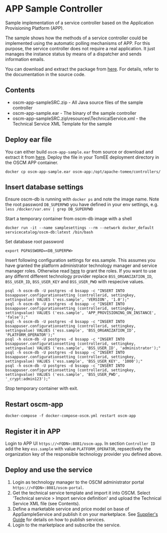 # APP Sample Controller
Sample implementation of a service controller based on the Application Provisioning Platform (APP).

The sample shows how the methods of a service controller could be implemented using the automatic polling mechanisms of APP.
For this purpose, the service controller does not require a real application. It just manages the instance status by means of 
a dispatcher and sends information emails.

You can download and extract the package from [here](https://github.com/servicecatalog/oscm/releases/download/v17.7/app-sample-controller.zip). For details, refer to the documentation in the source code.  

## Contents
* oscm-app-sampleSRC.zip - All Java source files of the sample controller
* oscm-app-sample.ear - The binary of the sample controller
* oscm-app-sampleSRC.zip\resources\TechnicalService.xml - the Technical Service XML Template for the sample

## Deploy ear file
You can either build `oscm-app-sample.ear` from source or download and extract it from [here](https://github.com/servicecatalog/oscm/releases/download/v17.7/app-sample-controller.zip). Deploy the file in your TomEE deployment directory in the OSCM APP container.
```
docker cp oscm-app-sample.ear oscm-app:/opt/apache-tomee/controllers/
```

## Insert database settings

Ensure oscm-db is running with `docker ps` and note the image name. Note the root password `DB_SUPERPWD` you have defined in your env settings, e.g. `less /docker/var.env | grep DB_SUPERPWD` 

Start a temporary container from oscm-db image with a shell

```      
docker run -it --name samplesettings --rm --network docker_default  servicecatalog/oscm-db:latest /bin/bash
```
Set database root password
``` 
export PGPASSWORD=<DB_SUPERPW>
```

Insert following configuration settings for ess.sample. This assumes you have granted the platform administrator technology manager and service manager roles. Otherwise read [here](https://github.com/servicecatalog/oscm/wiki/Getting-Started#adding-organization-roles) to grant the roles. If you want to use any differnt different technology provider replace `BSS_ORGANIZATION_ID`, `BSS_USER_ID`, `BSS_USER_KEY` and `BSS_USER_PWD` with respecive values.

```
psql -h oscm-db -U postgres -d bssapp -c "INSERT INTO bssappuser.configurationsetting (controllerid, settingkey, settingvalue) VALUES ('ess.sample', 'VERSION', '1.0');"
psql -h oscm-db -U postgres -d bssapp -c "INSERT INTO bssappuser.configurationsetting (controllerid, settingkey, settingvalue) VALUES ('ess.sample', 'APP_PROVISIONING_ON_INSTANCE', 'false');"
psql -h oscm-db -U postgres -d bssapp -c "INSERT INTO bssappuser.configurationsetting (controllerid, settingkey, settingvalue) VALUES ('ess.sample', 'BSS_ORGANIZATION_ID', 'PLATFORM_OPERATOR');"
psql -h oscm-db -U postgres -d bssapp -c "INSERT INTO bssappuser.configurationsetting (controllerid, settingkey, settingvalue) VALUES ('ess.sample', 'BSS_USER_ID', 'administrator');"
psql -h oscm-db -U postgres -d bssapp -c "INSERT INTO bssappuser.configurationsetting (controllerid, settingkey, settingvalue) VALUES ('ess.sample', 'BSS_USER_KEY', '1000');"
psql -h oscm-db -U postgres -d bssapp -c "INSERT INTO bssappuser.configurationsetting (controllerid, settingkey, settingvalue) VALUES ('ess.sample', 'BSS_USER_PWD', '_crypt:admin123');"
```

Stop temporary container with exit. 

## Restart oscm-app
``` 
docker-compose -f docker-compose-oscm.yml restart oscm-app
```
## Register it in APP
Login to APP UI `https://<FQDN>:8881/oscm-app`. In section `Controller ID` add the key `ess.sample` with value `PLATFORM_OPERATOR`, repsectively the organization key of the responsible technology provider you defined above. 

## Deploy and use the service
1. Login as technology manager to the OSCM administrator portal `https://<FQDN>:8081/oscm-portal`. 
2. Get the technical service template and import it into OSCM. Select 'Technical service > Import service definition' and upload the Technical Service XML file (see Contents).
3. Define a marketable service and price model on base of AppSampleService and publish it on your marketplace. See [Supplier's Guide](https://github.com/servicecatalog/documentation) for details on how to publish services.
4. Login to the marketplace and subscribe the service.
